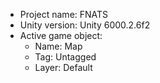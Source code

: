 <!-- UNITY CODE ASSIST INSTRUCTIONS START -->
- Project name: FNATS
- Unity version: Unity 6000.2.6f2
- Active game object:
  - Name: Map
  - Tag: Untagged
  - Layer: Default
<!-- UNITY CODE ASSIST INSTRUCTIONS END -->